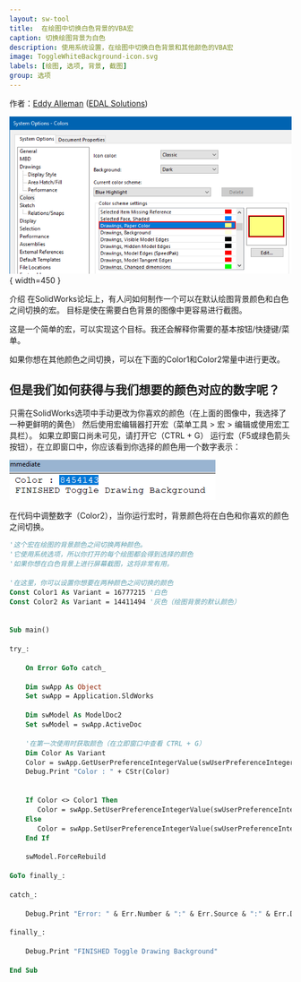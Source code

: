 ```yaml
---
layout: sw-tool
title:  在绘图中切换白色背景的VBA宏
caption: 切换绘图背景为白色
description: 使用系统设置，在绘图中切换白色背景和其他颜色的VBA宏
image: ToggleWhiteBackground-icon.svg
labels: [绘图, 选项, 背景, 截图]
group: 选项 
---
```

作者：[Eddy Alleman](https://www.linkedin.com/in/eddyalleman/) ([EDAL Solutions](https://www.edalsolutions.be/index.php/en/))

![SolidWorks系统选项手动设置绘图背景](solidworks-option-background.png){ width=450 }

介绍
在SolidWorks论坛上，有人问如何制作一个可以在默认绘图背景颜色和白色之间切换的宏。
目标是使在需要白色背景的图像中更容易进行截图。

这是一个简单的宏，可以实现这个目标。我还会解释你需要的基本按钮/快捷键/菜单。

如果你想在其他颜色之间切换，可以在下面的Color1和Color2常量中进行更改。

## 但是我们如何获得与我们想要的颜色对应的数字呢？
只需在SolidWorks选项中手动更改为你喜欢的颜色（在上面的图像中，我选择了一种更鲜明的黄色）
然后使用宏编辑器打开宏（菜单工具 > 宏 > 编辑或使用宏工具栏）。 
如果立即窗口尚未可见，请打开它（CTRL + G）
运行宏（F5或绿色箭头按钮），在立即窗口中，你应该看到你选择的颜色用一个数字表示：

![立即窗口显示运行宏后选择的颜色](vba-immediate-window-chosen-color.png)

在代码中调整数字（Color2），当你运行宏时，背景颜色将在白色和你喜欢的颜色之间切换。

~~~ vb
'这个宏在绘图的背景颜色之间切换两种颜色。
'它使用系统选项，所以你打开的每个绘图都会得到选择的颜色
'如果你想在白色背景上进行屏幕截图，这将非常有用。

'在这里，你可以设置你想要在两种颜色之间切换的颜色
Const Color1 As Variant = 16777215 '白色
Const Color2 As Variant = 14411494 '灰色（绘图背景的默认颜色）


Sub main()

try_:

    On Error GoTo catch_

    Dim swApp As Object
    Set swApp = Application.SldWorks
    
    Dim swModel As ModelDoc2
    Set swModel = swApp.ActiveDoc
    
    '在第一次使用时获取颜色（在立即窗口中查看 CTRL + G）
    Dim Color As Variant
    Color = swApp.GetUserPreferenceIntegerValue(swUserPreferenceIntegerValue_e.swSystemColorsDrawingsPaper)
    Debug.Print "Color : " + CStr(Color)
    
     
    If Color <> Color1 Then
       Color = swApp.SetUserPreferenceIntegerValue(swUserPreferenceIntegerValue_e.swSystemColorsDrawingsPaper, Color1)
    Else
       Color = swApp.SetUserPreferenceIntegerValue(swUserPreferenceIntegerValue_e.swSystemColorsDrawingsPaper, Color2)
    End If
    
    swModel.ForceRebuild
 
GoTo finally_:
    
catch_:

    Debug.Print "Error: " & Err.Number & ":" & Err.Source & ":" & Err.Description
    
finally_:

    Debug.Print "FINISHED Toggle Drawing Background"
    
End Sub

~~~